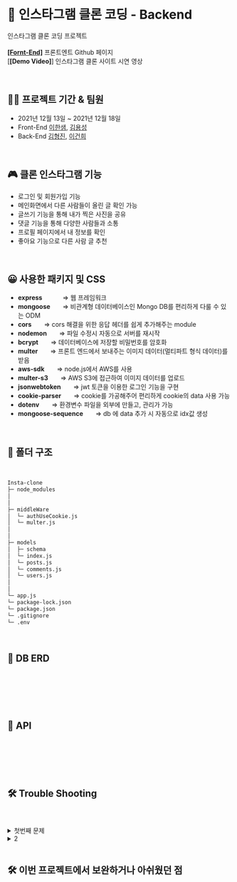 # 🌠 인스타그램 클론 코딩 - Backend
인스타그램 클론 코딩 프로젝트  
<br/>
[**[Fornt-End]**](https://github.com/rlagudals95/team3/) 프론트엔트 Github 페이지
<br/>
[**[Demo Video]**] 인스타그램 클론 사이트 시연 영상

<br/>

👨‍💻 프로젝트 기간 & 팀원
-------------  
- 2021년 12월 13일 ~ 2021년 12월 18일
- Front-End [이한샘](https://github.com/undriedspring), [김용성](https://github.com/YYZA)
- Back-End [김형진](https://github.com/KIMHYEONGJIN5925), [이건희](https://github.com/IsthisLee)  

<br/>

🎮 클론 인스타그램 기능  
-------------  

- 로그인 및 회원가입 기능
- 메인화면에서 다른 사람들이 올린 글 확인 가능
- 글쓰기 기능을 통해 내가 찍은 사진을 공유
- 댓글 기능을 통해 다양한 사람들과 소통
- 프로필 페이지에서 내 정보를 확인
- 좋아요 기능으로 다른 사람 글 추천

<br/>

😀 사용한 패키지 및 CSS  
-----------------
- **express**  　　　=> 웹 프레임워크
- **mongoose**　　=> 비관계형 데이터베이스인 Mongo DB를 편리하게 다룰 수 있는 ODM
- **cors**　　=> cors 해결을 위한 응답 헤더를 쉽게 추가해주는 module
- **nodemon**　　=> 파일 수정시 자동으로 서버를 재시작
- **bcrypt**　　=> 데이터베이스에 저장할 비밀번호를 암호화
- **multer**　　=> 프론트 엔드에서 보내주는 이미지 데이터(멀티파트 형식 데이터)를 받음
- **aws-sdk**　　=> node.js에서 AWS를 사용
- **multer-s3**　　=> AWS S3에 접근하여 이미지 데이터를 업로드
- **jsonwebtoken**　　=> jwt 토큰을 이용한 로그인 기능을 구현
- **cookie-parser**　　=> cookie를 가공해주어 편리하게 cookie의 data 사용 가능
- **dotenv**　　=> 환경변수 파일을 외부에 만들고, 관리가 가능
- **mongoose-sequence**　　=> db 에 data 추가 시 자동으로 idx값 생성


<br/>

📨 폴더 구조  
-----------------  

<br/>

```bash
Insta-clone
├─ node_modules
│  
│  
├─ middleWare
│  └─ authUseCookie.js
│  └─ multer.js
│  
│  
├─ models
│  ├─ schema
│  └─ index.js
│  └─ posts.js
│  └─ comments.js
│  └─ users.js
│ 
│  
└─ app.js
└─ package-lock.json
└─ package.json
└─ .gitignore
└─ .env
```

<br/>

💾 DB ERD
-----------------

<br/>
<br/>

<p align="center"><img src=></p>

<br/>

📱 API
-----------------

<br/>
<br/>

<p align="center"><img src=></p>

<br/>

🛠 Trouble Shooting
-----------------  

<br/>
<br/>

<details markdown ="1">
<summary>첫번째 문제</summary>
해결방법 블라블라
</details>
<details markdown ="2">
<summary>2</summary>
</details>

<br/>

🛠 이번 프로젝트에서 보완하거나 아쉬웠던 점 
-----------------  

<br/>
<br/>

<br/>
